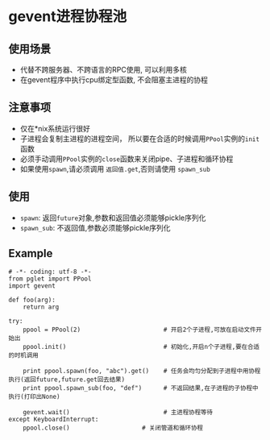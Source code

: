 # gevent进程协程池 #

使用场景
--
- 代替不跨服务器、不跨语言的RPC使用, 可以利用多核
- 在gevent程序中执行cpu绑定型函数, 不会阻塞主进程的协程

注意事项
--
- 仅在*nix系统运行很好
- 子进程会复制主进程的进程空间， 所以要在合适的时候调用`PPool`实例的`init`函数
- 必须手动调用`PPool`实例的`close`函数来关闭pipe、子进程和循环协程
- 如果使用`spawn`,请必须调用 `返回值.get`,否则请使用 `spawn_sub`


使用
--
- `spawn`: 返回`future`对象,参数和返回值必须能够pickle序列化
- `spawn_sub`: 不返回值,参数必须能够pickle序列化

Example
--
    # -*- coding: utf-8 -*-
	from pglet import PPool
	import gevent
	
    def foo(arg):
        return arg
        
    try:
        ppool = PPool(2)                       # 开启2个子进程,可放在启动文件开始出
        ppool.init()                           # 初始化,开启n个子进程,要在合适的时机调用

        print ppool.spawn(foo, "abc").get()    # 任务会均匀分配到子进程中用协程执行(返回future,future.get回去结果)
        print ppool.spawn_sub(foo, "def")      # 不返回结果,在子进程的子协程中执行(打印出None)
        
        gevent.wait()                          # 主进程协程等待
    except KeyboardInterrupt:
        ppool.close()                    # 关闭管道和循环协程